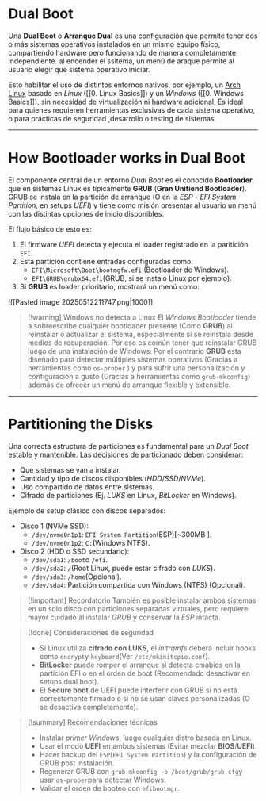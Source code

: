 # Dual Boot 

Una **Dual Boot** o **Arranque Dual** es una configuración que permite tener dos o más sistemas operativos instalados en un mismo equipo físico, compartiendo hardware pero funcionando de manera completamente independiente. al encender el ssitema, un menú de araque permite al usuario elegir que sistema operativo iniciar.

Esto habilitar el uso de distintos entornos nativos, por ejemplo, un [Arch Linux](https://archlinux.org) basado en *Linux* ([[0. Linux Basics]]) y un *Windows* ([[0. Windows Basics]]), sin necesidad de virtualización ni hardware adicional. Es ideal para quienes requieren herramientas exclusivas de cada sistema operativo, o para prácticas de seguridad ,desarrollo o testing de sistemas.

----
# How **Bootloader** works in Dual Boot

El componente central de un  entorno *Dual Boot* es el conocido **Bootloader**, que en sistemas Linux es típicamente **GRUB** (**Gran Unifiend Bootloader**). GRUB se instala en la partición de arranque (O en la *ESP* - *EFI System Partition*, en setups *UEFI*) y tiene como misión presentar al usuario un menú con las distintas opciones de inicio disponibles.

El flujo básico de esto es:

1. El firmware *UEFI* detecta y ejecuta el loader registrado en la paritición `EFI`. 
2. Esta partición contiene entradas configuradas como:
	- `EFI\Microsoft\Boot\bootmgfw.efi` (Bootloader de Windows).
	- `EFI\GRUB\grubx64.efi`(GRUB, si se instaló Linux por ejemplo).
3. Si **GRUB** es loader prioritario, mostrará un menú como:

![[Pasted image 20250512211747.png|1000]]


> [!warning] Windows no detecta a Linux
> El *Windows Bootloader* tiende a sobreescribe cualquier bootloader presente (Como **GRUB**) al reinstalar o actualizar el sistema, especialmente si se reinstala desde medios de recuperación. Por eso es común tener que reinstalar GRUB luego de una instalación de Windows. Por el contrario **GRUB** esta diseñado para detectar múltiples sistemas operativos (Gracias a herramientas como `os-prober` ) y para sufrir una personalización y configuración a gusto (Gracias a herramientas como `grub-mkconfig`) además de ofrecer un menú de arranque flexible y extensible.


----
# Partitioning the Disks

Una correcta estructura de particiones es fundamental para un *Dual Boot* estable y mantenible. Las decisiones de particionado deben considerar:

- Que sistemas se van a instalar.
- Cantidad y tipo de discos disponibles (*HDD*/*SSD*/*NVMe*).
- Uso compartido de datos entre sistemas.
- Cifrado de particiones (Ej. *LUKS* en Linux, *BitLocker* en Windows).

 Ejemplo de setup clásico con discos separados: 

- Disco 1 (NVMe SSD):
	- `/dev/nvme0n1p1`: `EFI System Partition`(ESP)\[~300MB ].
	- `/dev/nvme0n1p2`: `C:`(Windows NTFS).
- Disco 2 (HDD o SSD secundario):
	- `/dev/sda1`: `/boot`o `/efi`. 
	- `/dev/sda2`: `/`(Root Linux, puede estar cifrado con *LUKS*).
	- `/dev/sda3`: `/home`(Opcional).
	- `/dev/sda4`: Partición compartida con Windows (NTFS) (Opcional).

> [!important] Recordatorio
> También es posible instalar ambos sistemas en un solo disco con particiones separadas virtuales, pero requiere mayor cuidado al instalar *GRUB* y conservar la *ESP* intacta.

> [!done]  Consideraciones de seguridad
> - Si Linux utiliza **cifrado con LUKS**, el *initramfs* deberá incluir hooks como `encrypt`y `keyboard`(Ver `/etc/mkinitcpio.conf`).
> - **BitLocker** puede romper el arranque si detecta cmabios en la partición EFI o en el orden de boot (Recomendado desactivar en setups dual boot).
> - El **Secure boot** de UEFI puede interferir con GRUB si no está correctamente firmado o si no se usan claves personalizadas (O se desactiva completamente).

> [!summary] Recomendaciones técnicas
> - Instalar *primer Windows*, luego cualquier distro basada en Linux.
> - Usar el modo **UEFI** en ambos sistemas (Evitar mezclar **BIOS**/**UEFI**).
> - Hacer backup del `ESP`(`EFI System Partition`) y la configuración de GRUB post instalación.
> - Regenerar GRUB con `grub-mkconfig -o /boot/grub/grub.cfg`y usar `os-prober`para detectar Windows.
> - Validar el orden de booteo con `efibootmgr`. 




